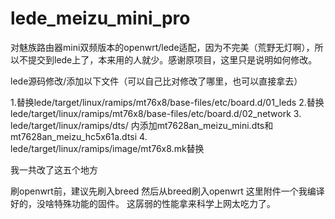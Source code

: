 # lede_meizu_mini_pro
对魅族路由器mini双频版本的openwrt/lede适配，因为不完美（荒野无灯啊），所以不提交到lede上了，本来用的人就少。感谢原项目，这里只是说明如何修改。

lede源码修改/添加以下文件（可以自己比对修改了哪里，也可以直接拿去）

1.替换lede/target/linux/ramips/mt76x8/base-files/etc/board.d/01_leds 
2.替换lede/target/linux/ramips/mt76x8/base-files/etc/board.d/02_network
3. lede/target/linux/ramips/dts/ 内添加mt7628an_meizu_mini.dts和mt7628an_meizu_hc5x61a.dtsi
4. lede/target/linux/ramips/image/mt76x8.mk替换

我一共改了这五个地方

刷openwrt前，建议先刷入breed
然后从breed刷入openwrt
这里附件一个我编译好的，没啥特殊功能的固件。
这孱弱的性能拿来科学上网太吃力了。
